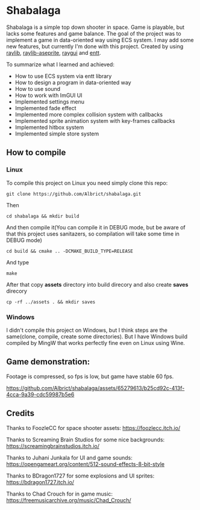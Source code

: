 # Shabalaga
Shabalaga is a simple top down shooter in space. Game is playable, but lacks some features and game balance.
The goal of the project was to implement a game in data-oriented way using ECS system.
I may add some new features, but currently I'm done with this project.
Created by using [raylib](https://github.com/raysan5/raylib), [raylib-aseprite](https://github.com/RobLoach/raylib-aseprite), [raygui](https://github.com/raysan5/raygui) and [entt](https://github.com/skypjack/entt).

To summarize what I learned and achieved:
- How to use ECS system via entt library
- How to design a program in data-oriented way
- How to use sound
- How to work with ImGUI UI
- Implemented settings menu
- Implemented fade effect
- Implemented more complex collision system with callbacks
- Implemented sprite animation system with key-frames callbacks
- Implemented hitbox system
- Implemented simple store system
  
## How to compile
### Linux
To compile this project on Linux you need simply clone this repo:

`git clone https://github.com/Albrict/shabalaga.git`

Then

`cd shabalaga && mkdir build`

And then compile it(You can compile it in DEBUG mode, but be aware of that this project uses sanitazers, so compilation will take some time in DEBUG mode)

`cd build && cmake .. -DCMAKE_BUILD_TYPE=RELEASE`


And type

`make`

After that copy **assets** directory into build direcory and also create **saves** direcory

`cp -rf ../assets . && mkdir saves`

### Windows
I didn't compile this project on Windows, but I think steps are the same(clone, compile, create some directories). But I have Windows build compiled by MingW that works perfectly fine even on Linux using Wine.

## Game demonstration:
Footage is compressed, so fps is low, but game have stable 60 fps.

https://github.com/Albrict/shabalaga/assets/65279613/b25cd92c-413f-4cca-9a39-cdc59987b5e6

## Credits
Thanks to FoozleCC for space shooter assets:
https://foozlecc.itch.io/

Thanks to Screaming Brain Studios for some nice backgrounds:
https://screamingbrainstudios.itch.io/

Thanks to Juhani Junkala for UI and game sounds:
https://opengameart.org/content/512-sound-effects-8-bit-style

Thanks to BDragon1727 for some explosions and UI sprites:
https://bdragon1727.itch.io/

Thanks to Chad Crouch for in game music:
https://freemusicarchive.org/music/Chad_Crouch/
